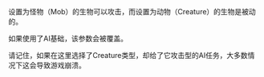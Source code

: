 设置为怪物（Mob）的生物可以攻击，而设置为动物（Creature）的生物是被动的。

如果使用了AI基础，该参数会被覆盖。

请记住，如果在这里选择了Creature类型，却给了它攻击型的AI任务，大多数情况下这会导致游戏崩溃。